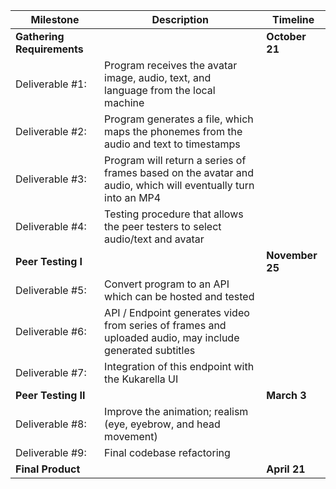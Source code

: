 
| Milestone              | Description                                                                                                  | Timeline    |
|------------------------|--------------------------------------------------------------------------------------------------------------|-------------|
| **Gathering Requirements** |                                                                                                              | **October 21**  |
| Deliverable #1:        | Program receives the avatar image, audio, text, and language from the local machine                          |             |
| Deliverable #2:        | Program generates a file, which maps the phonemes from the audio and text to timestamps                      |             |
| Deliverable #3:        | Program will return a series of frames based on the avatar and audio, which will eventually turn into an MP4 |             |
| Deliverable #4:        | Testing procedure that allows the peer testers to select audio/text and avatar                               |             |
| **Peer Testing I**         |                                                                                                              | **November 25** |
| Deliverable #5:        | Convert program to an API which can be hosted and tested                                                     |             |
| Deliverable #6:        | API / Endpoint generates video from series of frames and uploaded audio, may include generated subtitles     |             |
| Deliverable #7:        | Integration of this endpoint with the Kukarella UI                                                           |             |
| **Peer Testing II**        |                                                                                                              | **March 3**     |
| Deliverable #8:        | Improve the animation; realism (eye, eyebrow, and head movement)                                             |             |
| Deliverable #9:        | Final codebase refactoring                                                                                   |             |
| **Final Product**         |                                                                                                              | **April 21**    |
